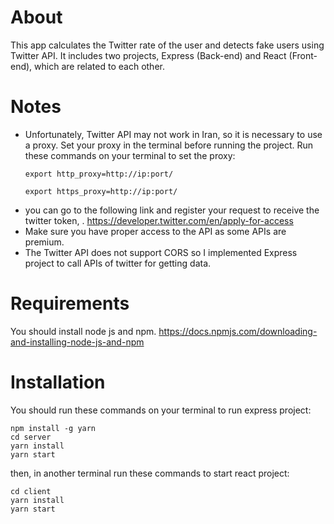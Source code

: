 # About
This app calculates the Twitter rate of the user and detects fake users using Twitter API.
It includes two projects, Express (Back-end) and React (Front-end), which are related to each other.

# Notes
- Unfortunately, Twitter API may not work in Iran, so it is necessary to use a proxy. Set your proxy in the terminal before running the project.
Run these commands on your terminal to set the proxy:
	```
	export http_proxy=http://ip:port/
	
	export https_proxy=http://ip:port/
	```
- you can go to the following link and register your request to receive the twitter token, .
https://developer.twitter.com/en/apply-for-access
- Make sure you have proper access to the API as some APIs are premium.
- The Twitter API does not support CORS so I implemented Express project to call APIs of twitter for getting data.


# Requirements
You should install node js and npm.
https://docs.npmjs.com/downloading-and-installing-node-js-and-npm

# Installation
You should run these commands on your terminal to run express project:
```
npm install -g yarn
cd server
yarn install
yarn start
```
then, in another terminal run these commands to start react project:
```
cd client
yarn install
yarn start
```